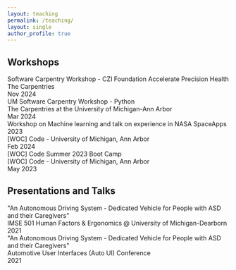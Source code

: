 ```yaml
---
layout: teaching
permalink: /teaching/
layout: single
author_profile: true
---
```

<div class="teaching-experience">
  <h2>Workshops</h2>
  <div class="teaching-item">
    <div class="event-title">Software Carpentry Workshop - CZI Foundation Accelerate Precision Health</div>
    <div class="event-details">The Carpentries</div>
    <div class="event-date">Nov 2024</div>
  </div>
  <div class="teaching-item">
    <div class="event-title">UM Software Carpentry Workshop - Python</div>
    <div class="event-details">The Carpentries at the University of Michigan-Ann Arbor</div>
    <div class="event-date">Mar 2024</div>
  </div>
  <div class="teaching-item">
    <div class="event-title">Workshop on Machine learning and talk on experience in NASA SpaceApps 2023</div>
    <div class="event-details">[WOC] Code - University of Michigan, Ann Arbor</div>
    <div class="event-date">Feb 2024</div>
  </div>
  <div class="teaching-item">
    <div class="event-title">[WOC] Code Summer 2023 Boot Camp</div>
    <div class="event-details">[WOC] Code - University of Michigan, Ann Arbor</div>
    <div class="event-date">May 2023</div>
  </div>
  <h2>Presentations and Talks</h2>
  <div class="teaching-item">
    <div class="event-title">"An Autonomous Driving System - Dedicated Vehicle for People with ASD and their Caregivers"</div>
    <div class="event-details">IMSE 501 Human Factors & Ergonomics @ University of Michigan-Dearborn</div>
    <div class="event-date">2021</div>
  </div>
  <div class="teaching-item">
    <div class="event-title">"An Autonomous Driving System - Dedicated Vehicle for People with ASD and their Caregivers"</div>
    <div class="event-details">Automotive User Interfaces (Auto UI) Conference</div>
    <div class="event-date">2021</div>
  </div>
</div>